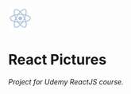 ![React](https://github.com/ermondel/tsttmp/blob/master/files/icons48b/React48b.png)

# React Pictures

_Project for Udemy ReactJS course._
